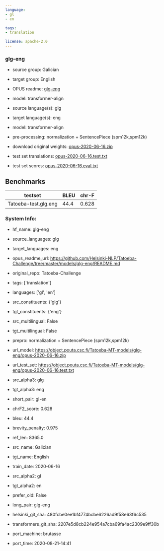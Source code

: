 ```yaml
---
language: 
- gl
- en

tags:
- translation

license: apache-2.0
---
```


### glg-eng

* source group: Galician 
* target group: English 
*  OPUS readme: [glg-eng](https://github.com/Helsinki-NLP/Tatoeba-Challenge/tree/master/models/glg-eng/README.md)

*  model: transformer-align
* source language(s): glg
* target language(s): eng
* model: transformer-align
* pre-processing: normalization + SentencePiece (spm12k,spm12k)
* download original weights: [opus-2020-06-16.zip](https://object.pouta.csc.fi/Tatoeba-MT-models/glg-eng/opus-2020-06-16.zip)
* test set translations: [opus-2020-06-16.test.txt](https://object.pouta.csc.fi/Tatoeba-MT-models/glg-eng/opus-2020-06-16.test.txt)
* test set scores: [opus-2020-06-16.eval.txt](https://object.pouta.csc.fi/Tatoeba-MT-models/glg-eng/opus-2020-06-16.eval.txt)

## Benchmarks

| testset               | BLEU  | chr-F |
|-----------------------|-------|-------|
| Tatoeba-test.glg.eng 	| 44.4 	| 0.628 |


### System Info: 
- hf_name: glg-eng

- source_languages: glg

- target_languages: eng

- opus_readme_url: https://github.com/Helsinki-NLP/Tatoeba-Challenge/tree/master/models/glg-eng/README.md

- original_repo: Tatoeba-Challenge

- tags: ['translation']

- languages: ['gl', 'en']

- src_constituents: {'glg'}

- tgt_constituents: {'eng'}

- src_multilingual: False

- tgt_multilingual: False

- prepro:  normalization + SentencePiece (spm12k,spm12k)

- url_model: https://object.pouta.csc.fi/Tatoeba-MT-models/glg-eng/opus-2020-06-16.zip

- url_test_set: https://object.pouta.csc.fi/Tatoeba-MT-models/glg-eng/opus-2020-06-16.test.txt

- src_alpha3: glg

- tgt_alpha3: eng

- short_pair: gl-en

- chrF2_score: 0.628

- bleu: 44.4

- brevity_penalty: 0.975

- ref_len: 8365.0

- src_name: Galician

- tgt_name: English

- train_date: 2020-06-16

- src_alpha2: gl

- tgt_alpha2: en

- prefer_old: False

- long_pair: glg-eng

- helsinki_git_sha: 480fcbe0ee1bf4774bcbe6226ad9f58e63f6c535

- transformers_git_sha: 2207e5d8cb224e954a7cba69fa4ac2309e9ff30b

- port_machine: brutasse

- port_time: 2020-08-21-14:41